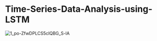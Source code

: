 # Time-Series-Data-Analysis-using-LSTM

![1_po-ZfwDPLCS5cIQBG_S-lA](https://user-images.githubusercontent.com/100701309/206357248-d50a206a-3e77-4323-aa2f-e4c43c6180b0.png)
